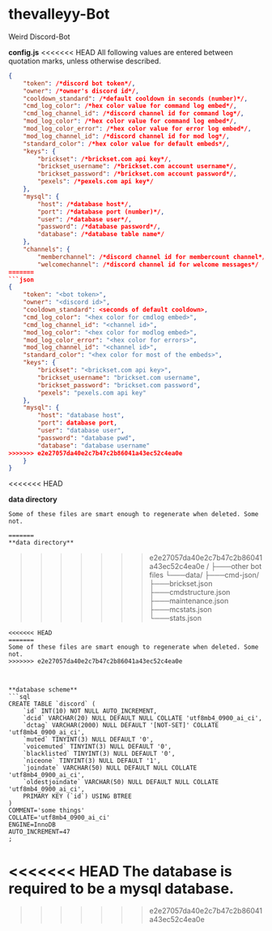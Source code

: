 # thevalleyy-Bot
Weird Discord-Bot


**config.js**
<<<<<<< HEAD
All following values are entered between quotation marks, unless otherwise described.
```json
{
    "token": /*discord bot token*/,
    "owner": /*owner's discord id*/,
    "cooldown_standard": /*default cooldown in seconds (number)*/,
    "cmd_log_color": /*hex color value for command log embed*/,
    "cmd_log_channel_id": /*discord channel id for command log*/,
    "mod_log_color": /*hex color value for command log embed*/,
    "mod_log_color_error": /*hex color value for error log embed*/,
    "mod_log_channel_id": /*discord channel id for mod log*/,
    "standard_color": /*hex color value for default embeds*/,
    "keys": {
        "brickset": /*brickset.com api key*/,
        "brickset_username": /*brickset.com account username*/,
        "brickset_password": /*brickset.com account password*/,
        "pexels": /*pexels.com api key*/
    },
    "mysql": {
        "host": /*database host*/,
        "port": /*database port (number)*/,
        "user": /*database user*/,
        "password": /*database password*/,
        "database": /*database table name*/
    },
    "channels": {
        "memberchannel": /*discord channel id for membercount channel*/,
        "welcomechannel": /*discord channel id for welcome messages*/
=======
```json
{
    "token": "<bot token>",
    "owner": "<discord id>",
    "cooldown_standard": <seconds of default cooldown>,
    "cmd_log_color": "<hex color for cmdlog embed>",
    "cmd_log_channel_id": "<channel id>",
    "mod_log_color": "<hex color for modlog embed>",
    "mod_log_color_error": "<hex color for errors>",
    "mod_log_channel_id": "<channel id>",
    "standard_color": "<hex color for most of the embeds>",
    "keys": {
        "brickset": "<brickset.com api key>",
        "brickset_username": "brickset.com username",
        "brickset_password": "brickset.com password",
        "pexels": "pexels.com api key"
    },
    "mysql": {
        "host": "database host",
        "port": database port,
        "user": "database user",
        "password": "database pwd",
        "database": "database username"
>>>>>>> e2e27057da40e2c7b47c2b86041a43ec52c4ea0e
    }
}
```


<<<<<<< HEAD

**data directory**
```
Some of these files are smart enough to regenerate when deleted. Some not.

=======
**data directory**
```
>>>>>>> e2e27057da40e2c7b47c2b86041a43ec52c4ea0e
/
├───other bot files
└───data/
    ├───cmd-json/
    ├───brickset.json
    ├───cmdstructure.json
    ├───maintenance.json
    ├───mcstats.json
    └───stats.json
```
<<<<<<< HEAD
=======
Some of these files are smart enough to regenerate when deleted. Some not.
>>>>>>> e2e27057da40e2c7b47c2b86041a43ec52c4ea0e



**database scheme**
```sql
CREATE TABLE `discord` (
	`id` INT(10) NOT NULL AUTO_INCREMENT,
	`dcid` VARCHAR(20) NULL DEFAULT NULL COLLATE 'utf8mb4_0900_ai_ci',
	`dctag` VARCHAR(2000) NULL DEFAULT '[NOT-SET]' COLLATE 'utf8mb4_0900_ai_ci',
	`muted` TINYINT(3) NULL DEFAULT '0',
	`voicemuted` TINYINT(3) NULL DEFAULT '0',
	`blacklisted` TINYINT(3) NULL DEFAULT '0',
	`niceone` TINYINT(3) NULL DEFAULT '1',
	`joindate` VARCHAR(50) NULL DEFAULT NULL COLLATE 'utf8mb4_0900_ai_ci',
	`oldestjoindate` VARCHAR(50) NULL DEFAULT NULL COLLATE 'utf8mb4_0900_ai_ci',
	PRIMARY KEY (`id`) USING BTREE
)
COMMENT='some things'
COLLATE='utf8mb4_0900_ai_ci'
ENGINE=InnoDB
AUTO_INCREMENT=47
;

```
<<<<<<< HEAD
The database is required to be a mysql database.
=======
>>>>>>> e2e27057da40e2c7b47c2b86041a43ec52c4ea0e
